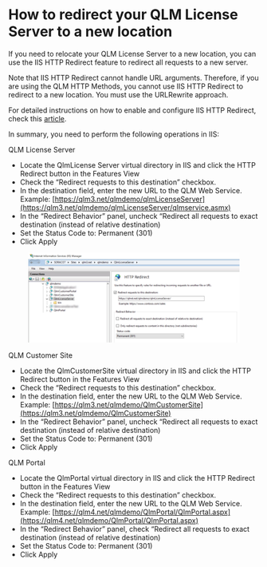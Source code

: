 # How to redirect your QLM License Server to a new location

If you need to relocate your QLM License Server to a new location, you can use the IIS HTTP Redirect feature to redirect all requests to a new server.&#x20;

Note that IIS HTTP Redirect cannot handle URL arguments. Therefore, if you are using the QLM HTTP Methods, you cannot use IIS HTTP Redirect to redirect to a new location. You must use the URLRewrite approach.

For detailed instructions on how to enable and configure IIS HTTP Redirect, check this [article](http://www.iis.net/configreference/system.webserver/httpredirect).

In summary, you need to perform the following operations in IIS:&#x20;

QLM License Server

* Locate the QlmLicense Server virtual directory in IIS and click the HTTP Redirect button in the Features View
* Check the “Redirect requests to this destination” checkbox.
* In the destination field, enter the new URL to the QLM Web Service. Example: [https://qlm3.net/qlmdemo/qlmLicenseServer](https://qlm3.net/qlmdemo/qlmLicenseServer/qlmservice.asmx)
* In the “Redirect Behavior” panel, uncheck “Redirect all requests to exact destination (instead of relative destination)
* Set the Status Code to: Permanent (301)
* Click Apply

<figure><img src="../.gitbook/assets/image (47).png" alt=""><figcaption></figcaption></figure>

QLM Customer Site

* Locate the QlmCustomerSite virtual directory in IIS and click the HTTP Redirect button in the Features View
* Check the “Redirect requests to this destination” checkbox.
* In the destination field, enter the new URL to the QLM Web Service. Example: [https://qlm3.net/qlmdemo/QlmCustomerSite](https://qlm3.net/qlmdemo/QlmCustomerSite)
* In the “Redirect Behavior” panel, uncheck “Redirect all requests to exact destination (instead of relative destination)
* Set the Status Code to: Permanent (301)
* Click Apply

QLM Portal

* Locate the QlmPortal virtual directory in IIS and click the HTTP Redirect button in the Features View
* Check the “Redirect requests to this destination” checkbox.
* In the destination field, enter the new URL to the QLM Web Service. Example: [https://qlm4.net/qlmdemo/QlmPortal/QlmPortal.aspx](https://qlm4.net/qlmdemo/QlmPortal/QlmPortal.aspx)
* In the “Redirect Behavior” panel, check “Redirect all requests to exact destination (instead of relative destination)
* Set the Status Code to: Permanent (301)
* Click Apply
